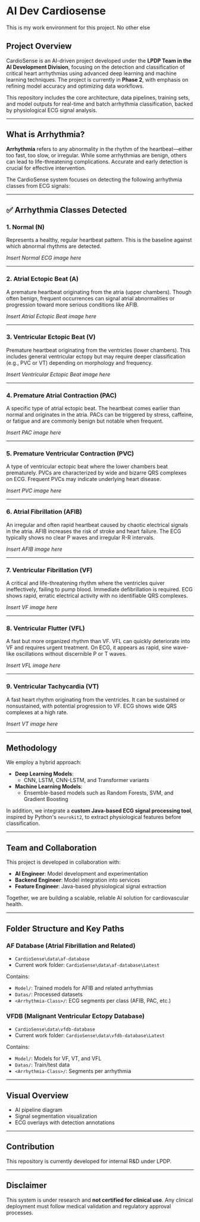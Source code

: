 # AI Dev Cardiosense
This is my work environment for this project. No other else

## Project Overview

CardioSense is an AI-driven project developed under the **LPDP Team in the AI Development Division**, focusing on the detection and classification of critical heart arrhythmias using advanced deep learning and machine learning techniques. The project is currently in **Phase 2**, with emphasis on refining model accuracy and optimizing data workflows.

This repository includes the core architecture, data pipelines, training sets, and model outputs for real-time and batch arrhythmia classification, backed by physiological ECG signal analysis.

---

## What is Arrhythmia?

**Arrhythmia** refers to any abnormality in the rhythm of the heartbeat—either too fast, too slow, or irregular. While some arrhythmias are benign, others can lead to life-threatening complications. Accurate and early detection is crucial for effective intervention.

The CardioSense system focuses on detecting the following arrhythmia classes from ECG signals:

---

## ✅ Arrhythmia Classes Detected

### 1. Normal (N)

Represents a healthy, regular heartbeat pattern. This is the baseline against which abnormal rhythms are detected.

*Insert Normal ECG image here*

---

### 2. Atrial Ectopic Beat (A)

A premature heartbeat originating from the atria (upper chambers). Though often benign, frequent occurrences can signal atrial abnormalities or progression toward more serious conditions like AFIB.

*Insert Atrial Ectopic Beat image here*

---

### 3. Ventricular Ectopic Beat (V)

Premature heartbeat originating from the ventricles (lower chambers). This includes general ventricular ectopy but may require deeper classification (e.g., PVC or VT) depending on morphology and frequency.

*Insert Ventricular Ectopic Beat image here*

---

### 4. Premature Atrial Contraction (PAC)

A specific type of atrial ectopic beat. The heartbeat comes earlier than normal and originates in the atria. PACs can be triggered by stress, caffeine, or fatigue and are commonly benign but notable when frequent.

*Insert PAC image here*

---

### 5. Premature Ventricular Contraction (PVC)

A type of ventricular ectopic beat where the lower chambers beat prematurely. PVCs are characterized by wide and bizarre QRS complexes on ECG. Frequent PVCs may indicate underlying heart disease.

*Insert PVC image here*

---

### 6. Atrial Fibrillation (AFIB)

An irregular and often rapid heartbeat caused by chaotic electrical signals in the atria. AFIB increases the risk of stroke and heart failure. The ECG typically shows no clear P waves and irregular R-R intervals.

*Insert AFIB image here*

---

### 7. Ventricular Fibrillation (VF)

A critical and life-threatening rhythm where the ventricles quiver ineffectively, failing to pump blood. Immediate defibrillation is required. ECG shows rapid, erratic electrical activity with no identifiable QRS complexes.

*Insert VF image here*

---

### 8. Ventricular Flutter (VFL)

A fast but more organized rhythm than VF. VFL can quickly deteriorate into VF and requires urgent treatment. On ECG, it appears as rapid, sine wave-like oscillations without discernible P or T waves.

*Insert VFL image here*

---

### 9. Ventricular Tachycardia (VT)

A fast heart rhythm originating from the ventricles. It can be sustained or nonsustained, with potential progression to VF. ECG shows wide QRS complexes at a high rate.

*Insert VT image here*

---

## Methodology

We employ a hybrid approach:

- **Deep Learning Models**:
  - CNN, LSTM, CNN-LSTM, and Transformer variants
- **Machine Learning Models**:
  - Ensemble-based models such as Random Forests, SVM, and Gradient Boosting

In addition, we integrate a **custom Java-based ECG signal processing tool**, inspired by Python's `neurokit2`, to extract physiological features before classification.

---

## Team and Collaboration

This project is developed in collaboration with:

- **AI Engineer**: Model development and experimentation
- **Backend Engineer**: Model integration into services
- **Feature Engineer**: Java-based physiological signal extraction

Together, we are building a scalable, reliable AI solution for cardiovascular health.

---

## Folder Structure and Key Paths

### AF Database (Atrial Fibrillation and Related)

- `CardioSense\data\af-database`
- Current work folder: `CardioSense\data\af-database\Latest`

Contains:
- `Model/`: Trained models for AFIB and related arrhythmias
- `Datas/`: Processed datasets
- `<Arrhythmia-Class>/`: ECG segments per class (AFIB, PAC, etc.)

### VFDB (Malignant Ventricular Ectopy Database)

- `CardioSense\data\vfdb-database`
- Current work folder: `CardioSense\data\vfdb-database\Latest`

Contains:
- `Model/`: Models for VF, VT, and VFL
- `Datas/`: Train/test data
- `<Arrhythmia-Class>/`: Segments per arrhythmia

---

## Visual Overview

- AI pipeline diagram
- Signal segmentation visualization
- ECG overlays with detection annotations

---

## Contribution

This repository is currently developed for internal R&D under LPDP.

---

## Disclaimer

This system is under research and **not certified for clinical use**. Any clinical deployment must follow medical validation and regulatory approval processes.
